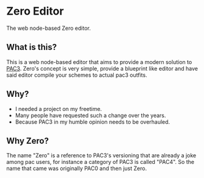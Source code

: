 # Zero Editor
The web node-based Zero editor.


## What is this?
This is a web node-based editor that aims to provide a modern solution to [PAC3](https://github.com/CapsAdmin/pac3).
Zero's concept is very simple, provide a blueprint like editor and have said editor compile your schemes to actual pac3 outfits.


## Why?
- I needed a project on my freetime.
- Many people have requested such a change over the years.
- Because PAC3 in my humble opinion needs to be overhauled.


## Why Zero?
The name "Zero" is a reference to PAC3's versioning that are already a joke among pac users, for instance a category of PAC3 is called "PAC4".
So the name that came was originally PAC0 and then just Zero.